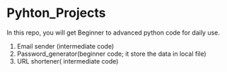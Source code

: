 # Pyhton_Projects

In this repo, you will get Beginner to advanced python code for daily use.
1. Email sender (intermediate code)
2. Password_generator(beginner code; it store the data in local file)
3. URL shortener( intermediate code)

